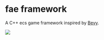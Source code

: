 # fae framework

A C++ ecs game framework inspired by [Bevy](https://bevyengine.org/).

![](/readme/screenshot.gif)